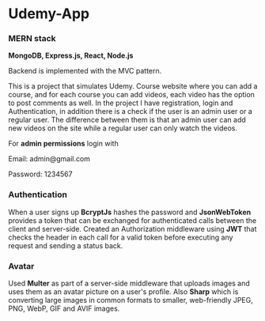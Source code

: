 # Udemy-App

### MERN stack

**MongoDB, Express.js, React, Node.js**
<p>Backend is implemented with the MVC pattern.</p>

<p>This is a project that simulates Udemy.
Course website where you can add a course, and for each course you can add videos, each video has the option to post comments as well.
In the project I have registration, login and Authentication, in addition there is a check if the user is an admin user or a regular user.
The difference between them is that an admin user can add new videos on the site while a regular user can only watch the videos.</p>

For **admin permissions** login with
<p>Email: admin@gmail.com</p>
<p>Password: 1234567</p>

### Authentication
When a user signs up **BcryptJs** hashes the password and **JsonWebToken** provides a token that can be exchanged for authenticated calls between the client and server-side.
Created an Authorization middleware using **JWT** that checks the header in each call for a valid token before executing any request and sending a status back.

### Avatar
Used **Multer** as part of a server-side middleware that uploads images and uses them as an avatar picture on a user's profile.
Also **Sharp** which is converting large images in common formats to smaller, web-friendly JPEG, PNG, WebP, GIF and AVIF images.
